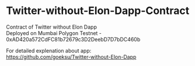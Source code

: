 # Twitter-without-Elon-Dapp-Contract
Contract of Twitter without Elon Dapp <br>
Deployed on Mumbai Polygon Testnet - 0xAD420a572CdFC81b72679c3D2DeebD7D7bDC460b

For detailed explenation about app: <br>
https://github.com/goeksu/Twitter-without-Elon-Dapp
